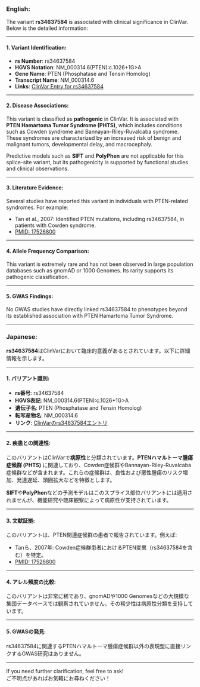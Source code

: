 ### English:
The variant **rs34637584** is associated with clinical significance in ClinVar. Below is the detailed information:

---

#### 1. **Variant Identification**:
- **rs Number**: rs34637584  
- **HGVS Notation**: NM_000314.6(PTEN):c.1026+1G>A  
- **Gene Name**: PTEN (Phosphatase and Tensin Homolog)  
- **Transcript Name**: NM_000314.6  
- **Links**: [ClinVar Entry for rs34637584](https://www.ncbi.nlm.nih.gov/clinvar/variation/rs34637584)

---

#### 2. **Disease Associations**:
This variant is classified as **pathogenic** in ClinVar. It is associated with **PTEN Hamartoma Tumor Syndrome (PHTS)**, which includes conditions such as Cowden syndrome and Bannayan-Riley-Ruvalcaba syndrome. These syndromes are characterized by an increased risk of benign and malignant tumors, developmental delay, and macrocephaly.

Predictive models such as **SIFT** and **PolyPhen** are not applicable for this splice-site variant, but its pathogenicity is supported by functional studies and clinical observations.

---

#### 3. **Literature Evidence**:
Several studies have reported this variant in individuals with PTEN-related syndromes. For example:
- Tan et al., 2007: Identified PTEN mutations, including rs34637584, in patients with Cowden syndrome.  
- [PMID: 17526800](https://pubmed.ncbi.nlm.nih.gov/17526800)

---

#### 4. **Allele Frequency Comparison**:
This variant is extremely rare and has not been observed in large population databases such as gnomAD or 1000 Genomes. Its rarity supports its pathogenic classification.

---

#### 5. **GWAS Findings**:
No GWAS studies have directly linked rs34637584 to phenotypes beyond its established association with PTEN Hamartoma Tumor Syndrome.

---

### Japanese:
**rs34637584**はClinVarにおいて臨床的意義があるとされています。以下に詳細情報を示します。

---

#### 1. **バリアント識別**:
- **rs番号**: rs34637584  
- **HGVS表記**: NM_000314.6(PTEN):c.1026+1G>A  
- **遺伝子名**: PTEN (Phosphatase and Tensin Homolog)  
- **転写産物名**: NM_000314.6  
- **リンク**: [ClinVarのrs34637584エントリ](https://www.ncbi.nlm.nih.gov/clinvar/variation/rs34637584)

---

#### 2. **疾患との関連性**:
このバリアントはClinVarで**病原性**と分類されています。**PTENハマルトーマ腫瘍症候群 (PHTS)** に関連しており、Cowden症候群やBannayan-Riley-Ruvalcaba症候群などが含まれます。これらの症候群は、良性および悪性腫瘍のリスク増加、発達遅延、頭囲拡大などを特徴とします。

**SIFT**や**PolyPhen**などの予測モデルはこのスプライス部位バリアントには適用されませんが、機能研究や臨床観察によって病原性が支持されています。

---

#### 3. **文献証拠**:
このバリアントは、PTEN関連症候群の患者で報告されています。例えば:
- Tanら、2007年: Cowden症候群患者におけるPTEN変異（rs34637584を含む）を特定。  
- [PMID: 17526800](https://pubmed.ncbi.nlm.nih.gov/17526800)

---

#### 4. **アレル頻度の比較**:
このバリアントは非常に稀であり、gnomADや1000 Genomesなどの大規模な集団データベースでは観察されていません。その稀少性は病原性分類を支持しています。

---

#### 5. **GWASの発見**:
rs34637584に関連するPTENハマルトーマ腫瘍症候群以外の表現型に直接リンクするGWAS研究はありません。

---

If you need further clarification, feel free to ask!  
ご不明点があればお気軽にお尋ねください！
